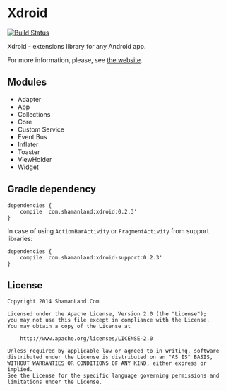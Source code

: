 # Xdroid

[![Build Status](https://travis-ci.org/shamanland/xdroid.svg?branch=master)](https://travis-ci.org/shamanland/xdroid)

Xdroid - extensions library for any Android app.

For more information, please, see [the website][1].

## Modules

- Adapter
- App
- Collections
- Core
- Custom Service
- Event Bus
- Inflater
- Toaster
- ViewHolder
- Widget

## Gradle dependency

```
dependencies {
    compile 'com.shamanland:xdroid:0.2.3'
}
```

In case of using `ActionBarActivity` or `FragmentActivity` from support libraries:

```
dependencies {
    compile 'com.shamanland:xdroid-support:0.2.3'
}
```

## License

```
Copyright 2014 ShamanLand.Com

Licensed under the Apache License, Version 2.0 (the "License");
you may not use this file except in compliance with the License.
You may obtain a copy of the License at

    http://www.apache.org/licenses/LICENSE-2.0

Unless required by applicable law or agreed to in writing, software
distributed under the License is distributed on an "AS IS" BASIS,
WITHOUT WARRANTIES OR CONDITIONS OF ANY KIND, either express or implied.
See the License for the specific language governing permissions and
limitations under the License.
```

[1]: http://shamanland.github.io/xdroid
